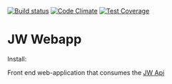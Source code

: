 [![Build status][ci-image]][ci-url] 
[![Code Climate][cc-climate-image]][cc-climate-url] 
[![Test Coverage][cc-cov-image]][cc-cov-url]

# JW Webapp

Install: 


Front end web-application that consumes the [JW Api](https://github.com/fishermanswharff/JWApi)


[ci-image]: https://travis-ci.org/fishermanswharff/JWApp.svg?branch=master
[ci-url]: https://travis-ci.org/fishermanswharff/JWApp

[cc-climate-image]: https://codeclimate.com/github/fishermanswharff/JWApp/badges/gpa.svg
[cc-climate-url]: https://codeclimate.com/github/fishermanswharff/JWApp

[cc-cov-image]: https://codeclimate.com/github/fishermanswharff/JWApp/badges/coverage.svg
[cc-cov-url]: https://codeclimate.com/github/fishermanswharff/JWApp

<!-- (https://codeclimate.com/github/fishermanswharff/JWApp/badges/coverage.svg)](https://codeclimate.com/github/fishermanswharff/JWApp) -->